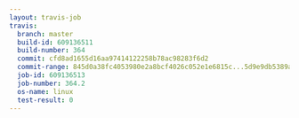 ```yaml
---
layout: travis-job
travis:
  branch: master
  build-id: 609136511
  build-number: 364
  commit: cfd8ad1655d16aa97414122258b78ac98283f6d2
  commit-range: 845d0a38fc4053980e2a8bcf4026c052e1e6815c...5d9e9db5389a094a4ccc58f6b0437fab2a251938
  job-id: 609136513
  job-number: 364.2
  os-name: linux
  test-result: 0
---
```

